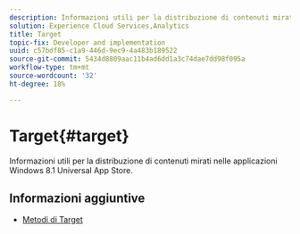 ```yaml
---
description: Informazioni utili per la distribuzione di contenuti mirati nelle applicazioni Windows 8.1 Universal App Store.
solution: Experience Cloud Services,Analytics
title: Target
topic-fix: Developer and implementation
uuid: c57bdf85-c1a9-446d-9ec9-4a483b189522
source-git-commit: 5434d8809aac11b4ad6dd1a3c74dae7dd98f095a
workflow-type: tm+mt
source-wordcount: '32'
ht-degree: 18%

---
```



# Target{#target}

Informazioni utili per la distribuzione di contenuti mirati nelle applicazioni Windows 8.1 Universal App Store.

## Informazioni aggiuntive

+ [Metodi di Target](/help/windows-appstore/target/target-methods.md)
